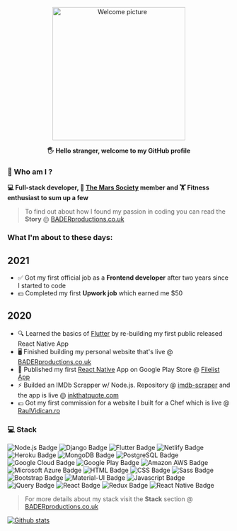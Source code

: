<p align="center">
 <img width="300px" src="https://i.epvpimg.com/RCkibab.png" align="center" alt="Welcome picture" />
 <p align="center"><b>🖐  Hello stranger, welcome to my GitHub profile</b></p>
</p>

### 👦  Who am I ?

**💻 Full-stack developer, 🚀 [The Mars Society](https://www.marssociety.org/) member and 🏋 Fitness enthusiast to sum up a few**
> To find out about how I found my passion in coding you can read the **Story** @ [BADERproductions.co.uk](https://baderproductions.co.uk)

### What I'm about to these days:
## 2021
- ✅  Got my first official job as a **Frontend developer** after two years since I started to code
- 💵  Completed my first **Upwork job** which earned me $50
## 2020
- 🔍  Learned the basics of [Flutter](https://flutter.dev) by re-building my first public released React Native App
- 🖥  Finished building my personal website that's live @ [BADERproductions.co.uk](https://baderproductions.co.uk)
- 📱  Published my first [React Native](https://reactnative.dev) App on Google Play Store @ [Filelist App](https://play.google.com/store/apps/details?id=com.baderproductions.fl)
- ⚡  Builded an IMDb Scrapper w/ Node.js. Repository @ [imdb-scraper](https://github.com/baderproductions/imdb-scraper) and the app is live @ [inkthatquote.com](https://inkthatquote.com/)
- 💶  Got my first commission for a website I built for a Chef which is live @ [RaulVidican.ro](https://raulvidican.ro/)

### 💻  Stack

<img src="https://img.shields.io/badge/node.js%20-%23239120.svg?&style=for-the-badge&logo=node.js&logoColor=white" alt="Node.js Badge" /> <img src="https://img.shields.io/badge/django%20-%23092E20.svg?&style=for-the-badge&logo=django&logoColor=white" alt="Django Badge" /> <img src="https://img.shields.io/badge/Flutter%20-%2302569B.svg?&style=for-the-badge&logo=Flutter&logoColor=white" alt="Flutter Badge" /> <img src="https://img.shields.io/badge/netlify%20-20b2aa.svg?&style=for-the-badge&logo=netlify&logoColor=white" alt="Netlify Badge" /> <img src="https://img.shields.io/badge/heroku%20-430098.svg?&style=for-the-badge&logo=heroku&logoColor=white" alt="Heroku Badge" /> <img src="https://img.shields.io/badge/MongoDB-%234ea94b.svg?&style=for-the-badge&logo=mongodb&logoColor=white" alt="MongoDB Badge" /> <img src="https://img.shields.io/badge/postgres-%23316192.svg?&style=for-the-badge&logo=postgresql&logoColor=white" alt="PostgreSQL Badge" /> <img src="https://img.shields.io/badge/Google%20Cloud%20Platform-%23ff4040?logo=google-cloud&logoColor=white&style=for-the-badge" alt="Google Cloud Badge" /> <img src="https://img.shields.io/badge/Google%20Play-414141?logo=google-play&logoColor=white&style=for-the-badge" alt="Google Play Badge" /> <img src="https://img.shields.io/badge/Amazon%20AWS-%23232F3E?logo=amazon-aws&logoColor=white&style=for-the-badge" alt="Amazon AWS Badge" /> <img src="https://img.shields.io/badge/Microsoft%20Azure-4ca3dd?logo=microsoft-azure&logoColor=white&style=for-the-badge" alt="Microsoft Azure Badge" /> <img src="https://img.shields.io/badge/html5-%23ee4d2e.svg?&style=for-the-badge&logo=html5&logoColor=white" alt="HTML Badge" /> <img src="https://img.shields.io/badge/css3-%230066b2.svg?&style=for-the-badge&logo=css3&logoColor=white" alt="CSS Badge" /> <img src="https://img.shields.io/badge/sass%20-%23f7347a.svg?&style=for-the-badge&logo=sass&logoColor=white" alt="Sass Badge" /> <img src="https://img.shields.io/badge/bootstrap%20-%23563D7C.svg?&style=for-the-badge&logo=bootstrap&logoColor=white" alt="Bootstrap Badge" /> <img src="https://img.shields.io/badge/material%20ui%20-%230081CB.svg?&style=for-the-badge&logo=material-ui&logoColor=white" alt="Material-UI Badge" /> <img src="https://img.shields.io/badge/javascript-%23F7DF1E.svg?&style=for-the-badge&logo=javascript&logoColor=black" alt="Javascript Badge" /> <img src="https://img.shields.io/badge/jquery%20-%230769AD.svg?&style=for-the-badge&logo=jquery&logoColor=white" alt="jQuery Badge" /> <img src="https://img.shields.io/badge/react%20-%2320232a.svg?&style=for-the-badge&logo=react&logoColor=%2361DAFB" alt="React Badge" /> <img src="https://img.shields.io/badge/redux%20-%23593d88.svg?&style=for-the-badge&logo=redux&logoColor=white" alt="Redux Badge" /> <img src="https://img.shields.io/badge/react_native%20-%23000000.svg?&style=for-the-badge&logo=react&logoColor=%2361DAFB" alt="React Native Badge" />
> For more details about my stack visit the **Stack** section @ [BADERproductions.co.uk](https://baderproductions.co.uk)

[![Github stats](https://github-readme-stats.vercel.app/api?username=baderproductions&hide=prs,issues&show_icons=true&theme=gruvbox)](https://github.com/baderproductions)
